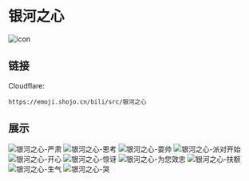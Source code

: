 # 银河之心
![icon](https://emoji.shojo.cn/bili/src/银河之心/icon.png)
## 链接
Cloudflare:
```
https://emoji.shojo.cn/bili/src/银河之心
```
## 展示
![银河之心-严肃](https://emoji.shojo.cn/bili/src/银河之心/银河之心-严肃.png)
![银河之心-思考](https://emoji.shojo.cn/bili/src/银河之心/银河之心-思考.png)
![银河之心-耍帅](https://emoji.shojo.cn/bili/src/银河之心/银河之心-耍帅.png)
![银河之心-派对开始](https://emoji.shojo.cn/bili/src/银河之心/银河之心-派对开始.png)
![银河之心-开心](https://emoji.shojo.cn/bili/src/银河之心/银河之心-开心.png)
![银河之心-惊讶](https://emoji.shojo.cn/bili/src/银河之心/银河之心-惊讶.png)
![银河之心-为您效忠](https://emoji.shojo.cn/bili/src/银河之心/银河之心-为您效忠.png)
![银河之心-扶额](https://emoji.shojo.cn/bili/src/银河之心/银河之心-扶额.png)
![银河之心-生气](https://emoji.shojo.cn/bili/src/银河之心/银河之心-生气.png)
![银河之心-哭](https://emoji.shojo.cn/bili/src/银河之心/银河之心-哭.png)
